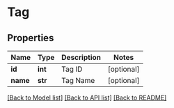 # Tag

## Properties
Name | Type | Description | Notes
------------ | ------------- | ------------- | -------------
**id** | **int** | Tag ID | [optional] 
**name** | **str** | Tag Name | [optional] 

[[Back to Model list]](../README.md#documentation-for-models) [[Back to API list]](../README.md#documentation-for-api-endpoints) [[Back to README]](../README.md)


